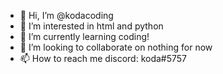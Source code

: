 - 👋 Hi, I’m @kodacoding
- 👀 I’m interested in html and python
- 🌱 I’m currently learning coding!
- 💞️ I’m looking to collaborate on nothing for now
- 📫 How to reach me discord: koda#5757

<!---
kodacoding/kodacoding is a ✨ special ✨ repository because its `README.md` (this file) appears on your GitHub profile.
You can click the Preview link to take a look at your changes.
--->
